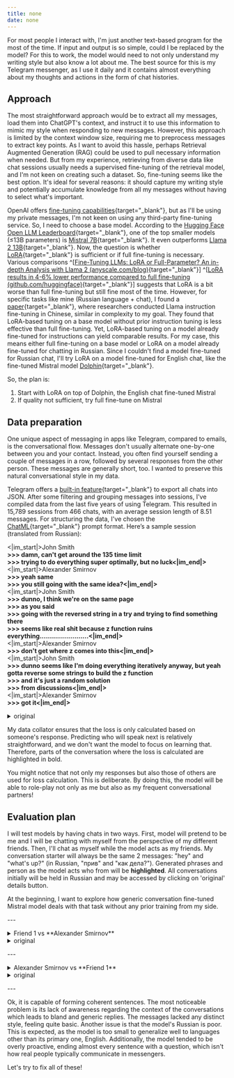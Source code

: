 ```yaml
---
title: none
date: none
---
```


For most people I interact with, I'm just another text-based program for the most of the time. If input and output is so simple, could I be replaced by the model? For this to work, the model would need to not only understand my writing style but also know a lot about me. The best source for this is my Telegram messenger, as I use it daily and it contains almost everything about my thoughts and actions in the form of chat histories.

## Approach

The most straightforward approach would be to extract all my messages, load them into ChatGPT's context, and instruct it to use this information to mimic my style when responding to new messages. However, this approach is limited by the context window size, requiring me to preprocess messages to extract key points. As I want to avoid this hassle, perhaps Retrieval Augmented Generation (RAG) could be used to pull necessary information when needed. But from my experience, retrieving from diverse data like chat sessions usually needs a supervised fine-tuning of the retrieval model, and I'm not keen on creating such a dataset. So, fine-tuning seems like the best option. It's ideal for several reasons: it should capture my writing style and potentially accumulate knowledge from all my messages without having to select what's important.

OpenAI offers [fine-tuning capabilities](https://platform.openai.com/docs/guides/fine-tuning){target="\_blank"}, but as I'll be using my private messages, I'm not keen on using any third-party fine-tuning service. So, I need to choose a base model. According to the [Hugging Face Open LLM Leaderboard](https://huggingface.co/spaces/HuggingFaceH4/open_llm_leaderboard){target="\_blank"}, one of the top smaller models (≤13B parameters) is [Mistral 7B](https://huggingface.co/mistralai/Mistral-7B-v0.1){target="\_blank"}. It even outperforms [Llama 2 13B](https://huggingface.co/meta-llama/Llama-2-13b-hf){target="\_blank"}. Now, the question is whether [LoRA](https://arxiv.org/abs/2106.09685){target="\_blank"} is sufficient or if full fine-tuning is necessary. Various comparisons ^[[Fine-Tuning LLMs: LoRA or Full-Parameter? An in-depth Analysis with Llama 2 (anyscale.com/blog)](https://www.anyscale.com/blog/fine-tuning-llms-lora-or-full-parameter-an-in-depth-analysis-with-llama-2){target="\_blank"}] ^[[LoRA results in 4-6% lower performance compared to full fine-tuning (github.com/huggingface)](https://github.com/huggingface/peft/issues/622){target="\_blank"}] suggests that LoRA is a bit worse than full fine-tuning but still fine most of the time. However, for specific tasks like mine (Russian language + chat), I found a [paper](https://arxiv.org/abs/2304.08109){target="\_blank"}, where researchers conducted Llama instruction fine-tuning in Chinese, similar in complexity to my goal. They found that LoRA-based tuning on a base model without prior instruction tuning is less effective than full fine-tuning. Yet, LoRA-based tuning on a model already fine-tuned for instructions can yield comparable results. For my case, this means either full fine-tuning on a base model or LoRA on a model already fine-tuned for chatting in Russian. Since I couldn't find a model fine-tuned for Russian chat, I'll try LoRA on a model fine-tuned for English chat, like the fine-tuned Mistral model [Dolphin](https://huggingface.co/ehartford/dolphin-2.2.1-mistral-7b){target="\_blank"}.

So, the plan is:

1. Start with LoRA on top of Dolphin, the English chat fine-tuned Mistral
2. If quality not sufficient, try full fine-tune on Mistral

## Data preparation

One unique aspect of messaging in apps like Telegram, compared to emails, is the conversational flow. Messages don't usually alternate one-by-one between you and your contact. Instead, you often find yourself sending a couple of messages in a row, followed by several responses from the other person. These messages are generally short, too. I wanted to preserve this natural conversational style in my data.

Telegram offers a [built-in feature](https://telegram.org/blog/export-and-more){target="\_blank"} to export all chats into JSON. After some filtering and grouping messages into sessions, I've compiled data from the last five years of using Telegram. This resulted in 15,789 sessions from 466 chats, with an average session length of 8.51 messages. For structuring the data, I've chosen the [ChatML](https://github.com/openai/openai-python/blob/284c1799070c723c6a553337134148a7ab088dd8/chatml.md){target="\_blank"} prompt format. Here’s a sample session (translated from Russian):

<|im_start|>John Smith<br />
**>>> damn, can't get around the 135 time limit**<br />
**>>> trying to do everything super optimally, but no luck<|im_end|>**<br />
<|im_start|>Alexander Smirnov<br />
**>>> yeah same**<br />
**>>> you still going with the same idea?<|im_end|>**<br />
<|im_start|>John Smith<br />
**>>> dunno, I think we're on the same page**<br />
**>>> as you said**<br />
**>>> going with the reversed string in a try and trying to find something there**<br />
**>>> seems like real shit because z function ruins everything........................<|im_end|>**<br />
<|im_start|>Alexander Smirnov<br />
**>>> don't get where z comes into this<|im_end|>**<br />
<|im_start|>John Smith<br />
**>>> dunno seems like I'm doing everything iteratively anyway, but yeah gotta reverse some strings to build the z function**<br />
**>>> and it's just a random solution**<br />
**>>> from discussions<|im_end|>**<br />
<|im_start|>Alexander Smirnov<br />
**>>> got it<|im_end|>**<br />

<details>
    <summary>original</summary>
    <|im_start|>Иван Иванович<br />
    **>>> бля не могу обойти таймлим на 135**<br />
    **>>> пытаюсь все супер оптимально делать, но хуйтам)<|im_end|>**<br />
    <|im_start|>Alexander Smirnov<br />
    **>>> да вот жиза**<br />
    **>>> ты с той же идеей?<|im_end|>**<br />
    <|im_start|>Иван Иванович<br />
    **>>> да хз, думаю у нас одно и тоже**<br />
    **>>> как ты сказал**<br />
    **>>> иду с реверснутой строкой в трай и чето пытаюсь там найти**<br />
    **>>> походу реальная параша на z функции все руинит........................<|im_end|>**<br />
    <|im_start|>Alexander Smirnov<br />
    **>>> не пон где тут про z<|im_end|>**<br />
    <|im_start|>Иван Иванович<br />
    **>>> хз вроде все итеративно итак делаю, ну да кое где надо реверснуть строки чтобы з функцию построить**<br />
    **>>> а это просто рандомное решение**<br />
    **>>> с дискашенов<|im_end|>**<br />
    <|im_start|>Alexander Smirnov<br />
    **>>> пон<|im_end|>**<br />
</details>

My data collator ensures that the loss is only calculated based on someone's response. Predicting who will speak next is relatively straightforward, and we don't want the model to focus on learning that. Therefore, parts of the conversation where the loss is calculated are highlighted in bold.

You might notice that not only my responses but also those of others are used for loss calculation. This is deliberate. By doing this, the model will be able to role-play not only as me but also as my frequent conversational partners!

## Evaluation plan

I will test models by having chats in two ways. First, model will pretend to be me and I will be chatting with myself from the perspective of my different friends. Then, I'll chat as myself while the model acts as my friends. My conversation starter will always be the same 2 messages: "hey" and "what's up?" (in Russian, "прив" and "как дела?"). Generated phrases and person as the model acts who from will be **highlighted**. All conversations initially will be held in Russian and may be accessed by clicking on 'original' details button.

At the beginning, I want to explore how generic conversation fine-tuned Mistral model deals with that task without any prior training from my side.

\-\-\-

<details>
    <summary>Friend 1 vs **Alexander Smirnov**</summary>

    \>\>\> hey<br />
    \>\>\> what's up?<br />
    **>>> I'm good, what about you?**<br />
    \>\>\> nothing much<br />
    \>\>\> what did you do today?<br />
    **>>> I worked.**<br />
    **>>> then I did a few tasks in Python and studied data processing libraries.**<br />
    **>>> in the evening I'll do wrestling training.**<br />
    **>>> have you ever been into sports or do you have any hobbies?**<br />
    \>\>\> I see<br />
    \>\>\> want to watch a movie today?<br />
    **>>> maybe, if I find the time.**<br />
    **>>> what's your favorite music? Electronic, rock, or other genres?**

</details>

<details>
    <summary>original</summary>

    \>\>\> прив<br />
    \>\>\> как дела?<br />
    **>>> все хорошо, а у тебя что нового?**<br />
    \>\>\> да ничего<br />
    \>\>\> чего сегодня делал?<br />
    **>>> я работал.**<br />
    **>>> потом сделал несколько задач на python и изучал библиотеки для обработки данных.**<br />
    **>>> в вечер займусь тренировкой на борцу.**<br />
    **>>> ты когда-нибудь занимаешься спортом или имеешь какое-то хобби?**<br />
    \>\>\> понятно<br />
    \>\>\> посмотрим кино сегодня?<br />
    **>>> может быть, если найдется время.**<br />
    **>>> какая ваша любимая музыка? Электронная музыка, рок или другие жанры?**

</details>

\-\-\-

<details>
    <summary>Alexander Smirnov vs **Friend 1**</summary>

    \>\>\> hey<br />
    \>\>\> what's up?<br />
    **>>> well, everything is fine so far. what's new with you?**<br />
    >>> spent the whole day programming<br />
    >>> what did you do today?<br />
    **>>> finished at work**<br />
    **>>> and did some housework, now I'm resting. are you also resting or still working?**<br />
    >>> I'm already resting<br />
    **>>> well, that's good. can we talk about something interesting or do you have any questions?**

</details>

<details>
    <summary>original</summary>

    \>\>\> прив<br />
    \>\>\> как дела?<br />
    **>>> ну пока все нормально. а у вас что нового?**<br />
    \>\>\> прогал целый день<br />
    \>\>\> чего сегодня делала?<br />
    **>>> закончила на работе**<br />
    **>>> и сделала немного домашней работы, теперь отдыхаю. а вы тоже отдохните или еще работаете?**<br />
    \>\>\> я уже отдыхаю<br />
    **>>> ну хорошо. можно поговорить о чем-нибудь интересном или вы имеете какие-то вопросы?**

</details>

\-\-\-

Ok, it is capable of forming coherent sentences. The most noticeable problem is its lack of awareness regarding the context of the conversations which leads to bland and generic replies. The messages lacked any distinct style, feeling quite basic. Another issue is that the model's Russian is poor. This is expected, as the model is too small to generalize well to languages other than its primary one, English. Additionally, the model tended to be overly proactive, ending almost every sentence with a question, which isn't how real people typically communicate in messengers.

Let's try to fix all of these!
